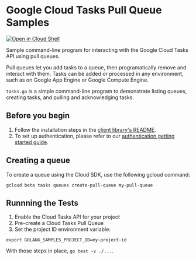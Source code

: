 # Google Cloud Tasks Pull Queue Samples

[![Open in Cloud Shell][shell_img]][shell_link]

[shell_img]: http://gstatic.com/cloudssh/images/open-btn.png
[shell_link]: https://console.cloud.google.com/cloudshell/open?git_repo=https://github.com/GoogleCloudPlatform/golang-samples&page=editor&open_in_editor=cloudtasks/README.md

Sample command-line program for interacting with the Google Cloud Tasks API
using pull queues.

Pull queues let you add tasks to a queue, then programatically remove and
interact with them. Tasks can be added or processed in any environment,
such as on Google App Engine or Google Compute Engine.

`tasks.go` is a simple command-line program to demonstrate listing queues,
 creating tasks, and pulling and acknowledging tasks.

## Before you begin

1. Follow the installation steps in the [client library's README](library).
2. To set up authentication, please refer to our [authentication getting started guide](authentication).

[library]: https://github.com/GoogleCloudPlatform/google-cloud-go
[authentication]: https://cloud.google.com/docs/authentication/getting-started

## Creating a queue

To create a queue using the Cloud SDK, use the following gcloud command:

    gcloud beta tasks queues create-pull-queue my-pull-queue

## Runnning the Tests

1. Enable the Cloud Tasks API for your project
2. Pre-create a Cloud Tasks Pull Queue
3. Set the project ID environment variable:

```
export GOLANG_SAMPLES_PROJECT_ID=my-project-id
```

With those steps in place, `go test -v ./...`.
